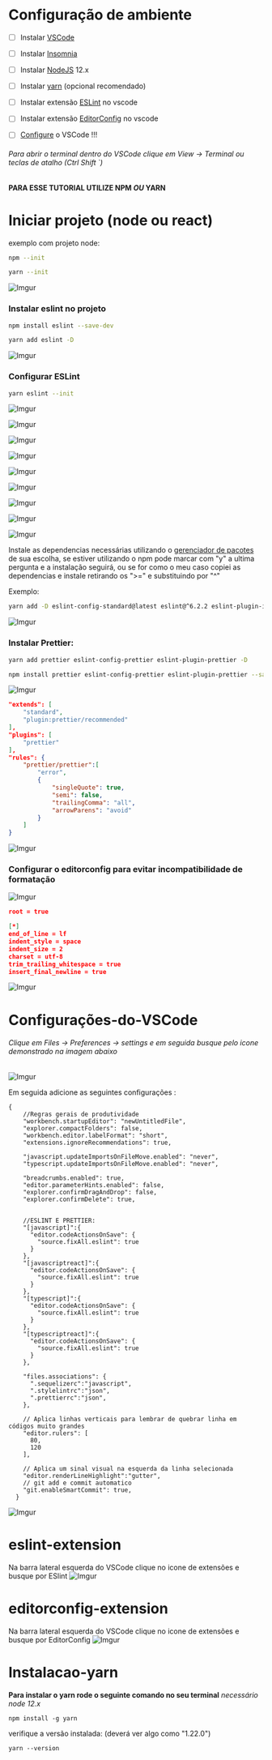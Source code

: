 # Configuração de ambiente

- [ ]  Instalar [VSCode](https://code.visualstudio.com/download "download VSCode")
- [ ]  Instalar [Insomnia](https://insomnia.rest/download/core/?&ref=https%3A%2F%2Fwww.google.com%2F "download Insomnia")
- [ ]  Instalar [NodeJS](https://trello.com/c/6cAAlipY/74-instalando-o-nodejs "NodeJS download") 12.x
- [ ]  Instalar [yarn](#Instalacao-yarn "Download Yanr") (opcional recomendado)
- [ ]  Instalar extensão [ESLint](#eslint-extension) no vscode
- [ ]  Instalar extensão [EditorConfig](#editorconfig-extension) no vscode
- [ ]  [Configure](#Configurações-do-VSCode) o VSCode !!!


###### Para abrir o terminal dentro do VSCode clique em View -> Terminal ou teclas de atalho (Ctrl Shift `)

#### PARA ESSE TUTORIAL UTILIZE NPM _OU_ YARN


# Iniciar projeto (node ou react)

exemplo com projeto node:

```bash
npm --init
```

```bash
yarn --init
```

![Imgur](https://i.imgur.com/tq1h9ck.png)

### Instalar eslint no projeto

```bash
npm install eslint --save-dev
```

```bash
yarn add eslint -D
```

![Imgur](https://i.imgur.com/ZqAHf3v.png)

### Configurar ESLint

```bash
yarn eslint --init
```

![Imgur](https://i.imgur.com/7aAvm8g.png)

![Imgur](https://i.imgur.com/23Pvj4f.png)

![Imgur](https://i.imgur.com/8OPHK0u.png)

![Imgur](https://i.imgur.com/A2lEfjf.png)

![Imgur](https://i.imgur.com/5BWR6sl.png)

![Imgur](https://i.imgur.com/bbabVOv.png)

![Imgur](https://i.imgur.com/nAYw0u5.png)

![Imgur](https://i.imgur.com/qcK5Cu8.png)

![Imgur](https://i.imgur.com/uvKePlB.png)

Instale as dependencias necessárias utilizando o [gerenciador de pacotes](https://pt.wikipedia.org/wiki/Sistema_gestor_de_pacotes "O que é um gerenciador de pacotes?") de sua escolha, se estiver utilizando o npm pode marcar com "y" a ultima pergunta e a instalação seguirá, ou se for como o meu caso copiei as dependencias e instale retirando os ">=" e substituindo por "^"

Exemplo:

```bash
yarn add -D eslint-config-standard@latest eslint@^6.2.2 eslint-plugin-import@^2.18.0 eslint-plugin-node@^9.1.0 eslint-plugin-promise@^4.2.1 eslint-plugin-standard@^4.0.0
```
![Imgur](https://i.imgur.com/6J8uldp.png)

### Instalar Prettier:

```bash
yarn add prettier eslint-config-prettier eslint-plugin-prettier -D
```

```bash
npm install prettier eslint-config-prettier eslint-plugin-prettier --save-dev
```

![Imgur](https://i.imgur.com/2O3eLD1.png)

```json
"extends": [
    "standard",
    "plugin:prettier/recommended"
],
"plugins": [
    "prettier"
],
"rules": {
    "prettier/prettier":[
        "error",
        {
            "singleQuote": true,
            "semi": false,
            "trailingComma": "all",
            "arrowParens": "avoid"
        }
    ]
}
```

![Imgur](https://i.imgur.com/XTiQF2Y.png)

### Configurar o editorconfig para evitar incompatibilidade de formatação

![Imgur](https://i.imgur.com/NFFj60F.png)

```json
root = true

[*]
end_of_line = lf
indent_style = space
indent_size = 2
charset = utf-8
trim_trailing_whitespace = true
insert_final_newline = true
```

![Imgur](https://i.imgur.com/q4TP7kO.png)



# Configurações-do-VSCode

###### Clique em Files -> Preferences -> settings e em seguida busque pelo icone demonstrado na imagem abaixo

![Imgur](https://i.imgur.com/0qRm1J3.png)

Em seguida adicione as seguintes configurações :
```
{
    //Regras gerais de produtividade
    "workbench.startupEditor": "newUntitledFile",
    "explorer.compactFolders": false,
    "workbench.editor.labelFormat": "short",
    "extensions.ignoreRecommendations": true,

    "javascript.updateImportsOnFileMove.enabled": "never",
    "typescript.updateImportsOnFileMove.enabled": "never",

    "breadcrumbs.enabled": true,
    "editor.parameterHints.enabled": false,
    "explorer.confirmDragAndDrop": false,
    "explorer.confirmDelete": true,


    //ESLINT E PRETTIER:
    "[javascript]":{
      "editor.codeActionsOnSave": {
        "source.fixAll.eslint": true
      }
    },
    "[javascriptreact]":{
      "editor.codeActionsOnSave": {
        "source.fixAll.eslint": true
      }
    },
    "[typescript]":{
      "editor.codeActionsOnSave": {
        "source.fixAll.eslint": true
      }
    },
    "[typescriptreact]":{
      "editor.codeActionsOnSave": {
        "source.fixAll.eslint": true
      }
    },

    "files.associations": {
      ".sequelizerc":"javascript",
      ".stylelintrc":"json",
      ".prettierrc":"json",
    },

    // Aplica linhas verticais para lembrar de quebrar linha em códigos muito grandes
    "editor.rulers": [
      80,
      120
    ],

    // Aplica um sinal visual na esquerda da linha selecionada
    "editor.renderLineHighlight":"gutter",
    // git add e commit automatico
    "git.enableSmartCommit": true,
  }
```

![Imgur](https://i.imgur.com/iMR9sA9.png)


# eslint-extension
Na barra lateral esquerda do VSCode clique no icone de extensões e busque por ESlint
![Imgur](https://i.imgur.com/QhRhfbi.png)
# editorconfig-extension
Na barra lateral esquerda do VSCode clique no icone de extensões e busque por EditorConfig
![Imgur](https://i.imgur.com/tEBplch.png)
# Instalacao-yarn
**Para instalar o yarn rode o seguinte comando no seu terminal** *necessário node 12.x*

``` npm install -g yarn ```

verifique a versão instalada: (deverá ver algo como "1.22.0")

``` yarn --version ```
